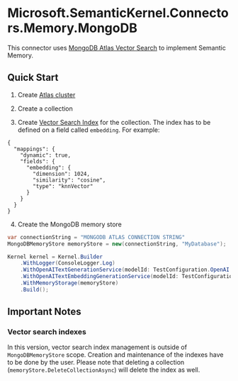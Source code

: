 ﻿# Microsoft.SemanticKernel.Connectors.Memory.MongoDB

This connector uses [MongoDB Atlas Vector Search](https://www.mongodb.com/products/platform/atlas-vector-search) to
implement Semantic Memory.

## Quick Start

1. Create [Atlas cluster](https://www.mongodb.com/docs/atlas/getting-started/)

2. Create a collection

3. Create [Vector Search Index](https://www.mongodb.com/docs/atlas/atlas-search/field-types/knn-vector/) for the
   collection.
   The index has to be defined on a field called ```embedding```. For example:

```
{
  "mappings": {
    "dynamic": true,
    "fields": {
      "embedding": {
        "dimension": 1024,
        "similarity": "cosine",
        "type": "knnVector"
      }
    }
  }
}
```

4. Create the MongoDB memory store

```csharp
var connectionString = "MONGODB ATLAS CONNECTION STRING"
MongoDBMemoryStore memoryStore = new(connectionString, "MyDatabase");

Kernel kernel = Kernel.Builder
    .WithLogger(ConsoleLogger.Log)
    .WithOpenAITextGenerationService(modelId: TestConfiguration.OpenAI.ModelId, apiKey: TestConfiguration.OpenAI.ApiKey)
    .WithOpenAITextEmbeddingGenerationService(modelId: TestConfiguration.OpenAI.EmbeddingModelId, apiKey: TestConfiguration.OpenAI.ApiKey)
    .WithMemoryStorage(memoryStore)
    .Build();
```

## Important Notes

### Vector search indexes

In this version, vector search index management is outside of ```MongoDBMemoryStore``` scope.
Creation and maintenance of the indexes have to be done by the user. Please note that deleting a collection
(```memoryStore.DeleteCollectionAsync```) will delete the index as well.
